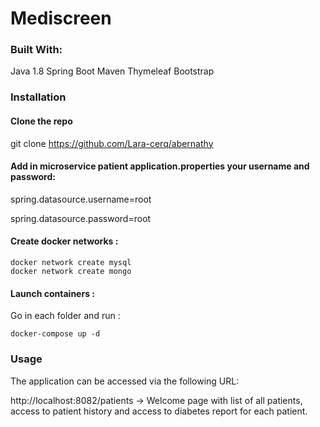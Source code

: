 # Mediscreen

### Built With:
Java 1.8
Spring Boot
Maven
Thymeleaf
Bootstrap

### Installation

#### Clone the repo
git clone https://github.com/Lara-cerq/abernathy

#### Add in microservice patient application.properties your username and password:
spring.datasource.username=root

spring.datasource.password=root

#### Create docker networks :

```
docker network create mysql
docker network create mongo
```

#### Launch containers :

Go in each folder and run :

```
docker-compose up -d
```

### Usage
The application can be accessed via the following URL:

http://localhost:8082/patients -> Welcome page with list of all patients, access to patient history and access to diabetes report for each patient.

